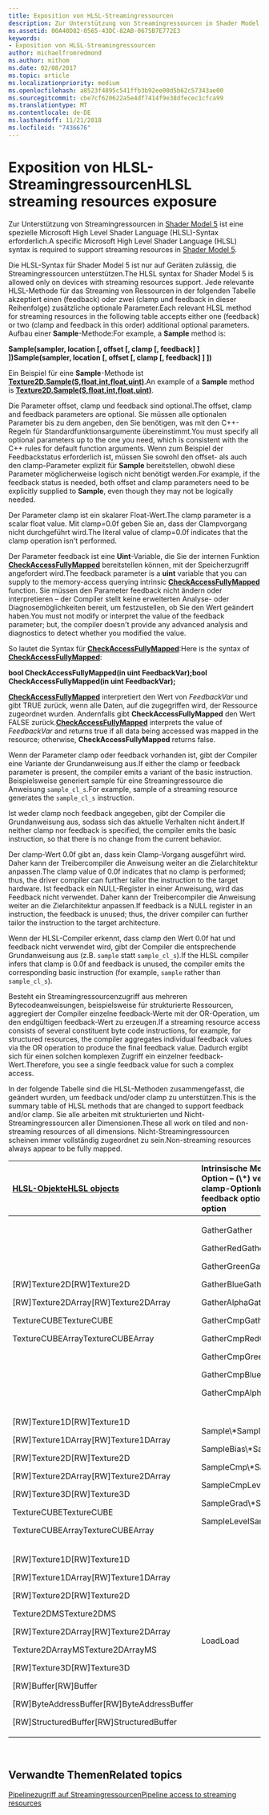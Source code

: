 ```yaml
---
title: Exposition von HLSL-Streamingressourcen
description: Zur Unterstützung von Streamingressourcen in Shader Model 5 ist eine spezielle Microsoft High Level Shader Language (HLSL)-Syntax erforderlich.
ms.assetid: 00A40D82-0565-43DC-82AB-0675B7E772E3
keywords:
- Exposition von HLSL-Streamingressourcen
author: michaelfromredmond
ms.author: mithom
ms.date: 02/08/2017
ms.topic: article
ms.localizationpriority: medium
ms.openlocfilehash: a8523f4895c541ffb3b92ee00d5b62c57343ae00
ms.sourcegitcommit: cbe7cf620622a5e4df7414f9e38dfecec1cfca99
ms.translationtype: MT
ms.contentlocale: de-DE
ms.lasthandoff: 11/21/2018
ms.locfileid: "7436676"
---
```

# <a name="hlsl-streaming-resources-exposure"></a><span data-ttu-id="877a7-104">Exposition von HLSL-Streamingressourcen</span><span class="sxs-lookup"><span data-stu-id="877a7-104">HLSL streaming resources exposure</span></span>


<span data-ttu-id="877a7-105">Zur Unterstützung von Streamingressourcen in [Shader Model 5](https://msdn.microsoft.com/library/windows/desktop/ff471356) ist eine spezielle Microsoft High Level Shader Language (HLSL)-Syntax erforderlich.</span><span class="sxs-lookup"><span data-stu-id="877a7-105">A specific Microsoft High Level Shader Language (HLSL) syntax is required to support streaming resources in [Shader Model 5](https://msdn.microsoft.com/library/windows/desktop/ff471356).</span></span>

<span data-ttu-id="877a7-106">Die HLSL-Syntax für Shader Model 5 ist nur auf Geräten zulässig, die Streamingressourcen unterstützen.</span><span class="sxs-lookup"><span data-stu-id="877a7-106">The HLSL syntax for Shader Model 5 is allowed only on devices with streaming resources support.</span></span> <span data-ttu-id="877a7-107">Jede relevante HLSL-Methode für das Streaming von Ressourcen in der folgenden Tabelle akzeptiert einen (feedback) oder zwei (clamp und feedback in dieser Reihenfolge) zusätzliche optionale Parameter.</span><span class="sxs-lookup"><span data-stu-id="877a7-107">Each relevant HLSL method for streaming resources in the following table accepts either one (feedback) or two (clamp and feedback in this order) additional optional parameters.</span></span> <span data-ttu-id="877a7-108">Aufbau einer **Sample**-Methode:</span><span class="sxs-lookup"><span data-stu-id="877a7-108">For example, a **Sample** method is:</span></span>

**<span data-ttu-id="877a7-109">Sample(sampler, location \[, offset \[, clamp \[, feedback\] \] \])</span><span class="sxs-lookup"><span data-stu-id="877a7-109">Sample(sampler, location \[, offset \[, clamp \[, feedback\] \] \])</span></span>**

<span data-ttu-id="877a7-110">Ein Beispiel für eine **Sample**-Methode ist [**Texture2D.Sample(S,float,int,float,uint)**](https://msdn.microsoft.com/library/windows/desktop/dn393787).</span><span class="sxs-lookup"><span data-stu-id="877a7-110">An example of a **Sample** method is [**Texture2D.Sample(S,float,int,float,uint)**](https://msdn.microsoft.com/library/windows/desktop/dn393787).</span></span>

<span data-ttu-id="877a7-111">Die Parameter offset, clamp und feedback sind optional.</span><span class="sxs-lookup"><span data-stu-id="877a7-111">The offset, clamp and feedback parameters are optional.</span></span> <span data-ttu-id="877a7-112">Sie müssen alle optionalen Parameter bis zu dem angeben, den Sie benötigen, was mit den C++- Regeln für Standardfunktionsargumente übereinstimmt.</span><span class="sxs-lookup"><span data-stu-id="877a7-112">You must specify all optional parameters up to the one you need, which is consistent with the C++ rules for default function arguments.</span></span> <span data-ttu-id="877a7-113">Wenn zum Beispiel der Feedbackstatus erforderlich ist, müssen Sie sowohl den offset- als auch den clamp-Parameter explizit für **Sample** bereitstellen, obwohl diese Parameter möglicherweise logisch nicht benötigt werden.</span><span class="sxs-lookup"><span data-stu-id="877a7-113">For example, if the feedback status is needed, both offset and clamp parameters need to be explicitly supplied to **Sample**, even though they may not be logically needed.</span></span>

<span data-ttu-id="877a7-114">Der Parameter clamp ist ein skalarer Float-Wert.</span><span class="sxs-lookup"><span data-stu-id="877a7-114">The clamp parameter is a scalar float value.</span></span> <span data-ttu-id="877a7-115">Mit clamp=0.0f geben Sie an, dass der Clampvorgang nicht durchgeführt wird.</span><span class="sxs-lookup"><span data-stu-id="877a7-115">The literal value of clamp=0.0f indicates that the clamp operation isn't performed.</span></span>

<span data-ttu-id="877a7-116">Der Parameter feedback ist eine **Uint**-Variable, die Sie der internen Funktion [**CheckAccessFullyMapped**](https://msdn.microsoft.com/library/windows/desktop/dn292083) bereitstellen können, mit der Speicherzugriff angefordert wird.</span><span class="sxs-lookup"><span data-stu-id="877a7-116">The feedback parameter is a **uint** variable that you can supply to the memory-access querying intrinsic [**CheckAccessFullyMapped**](https://msdn.microsoft.com/library/windows/desktop/dn292083) function.</span></span> <span data-ttu-id="877a7-117">Sie müssen den Parameter feedback nicht ändern oder interpretieren – der Compiler stellt keine erweiterten Analyse- oder Diagnosemöglichkeiten bereit, um festzustellen, ob Sie den Wert geändert haben.</span><span class="sxs-lookup"><span data-stu-id="877a7-117">You must not modify or interpret the value of the feedback parameter; but, the compiler doesn't provide any advanced analysis and diagnostics to detect whether you modified the value.</span></span>

<span data-ttu-id="877a7-118">So lautet die Syntax für [**CheckAccessFullyMapped**](https://msdn.microsoft.com/library/windows/desktop/dn292083):</span><span class="sxs-lookup"><span data-stu-id="877a7-118">Here is the syntax of [**CheckAccessFullyMapped**](https://msdn.microsoft.com/library/windows/desktop/dn292083):</span></span>

**<span data-ttu-id="877a7-119">bool CheckAccessFullyMapped(in uint FeedbackVar);</span><span class="sxs-lookup"><span data-stu-id="877a7-119">bool CheckAccessFullyMapped(in uint FeedbackVar);</span></span>**

<span data-ttu-id="877a7-120">[**CheckAccessFullyMapped**](https://msdn.microsoft.com/library/windows/desktop/dn292083) interpretiert den Wert von *FeedbackVar* und gibt TRUE zurück, wenn alle Daten, auf die zugegriffen wird, der Ressource zugeordnet wurden. Andernfalls gibt **CheckAccessFullyMapped** den Wert FALSE zurück.</span><span class="sxs-lookup"><span data-stu-id="877a7-120">[**CheckAccessFullyMapped**](https://msdn.microsoft.com/library/windows/desktop/dn292083) interprets the value of *FeedbackVar* and returns true if all data being accessed was mapped in the resource; otherwise, **CheckAccessFullyMapped** returns false.</span></span>

<span data-ttu-id="877a7-121">Wenn der Parameter clamp oder feedback vorhanden ist, gibt der Compiler eine Variante der Grundanweisung aus.</span><span class="sxs-lookup"><span data-stu-id="877a7-121">If either the clamp or feedback parameter is present, the compiler emits a variant of the basic instruction.</span></span> <span data-ttu-id="877a7-122">Beispielsweise generiert sample für eine Streamingressource die Anweisung `sample_cl_s`.</span><span class="sxs-lookup"><span data-stu-id="877a7-122">For example, sample of a streaming resource generates the `sample_cl_s` instruction.</span></span>

<span data-ttu-id="877a7-123">Ist weder clamp noch feedback angegeben, gibt der Compiler die Grundanweisung aus, sodass sich das aktuelle Verhalten nicht ändert.</span><span class="sxs-lookup"><span data-stu-id="877a7-123">If neither clamp nor feedback is specified, the compiler emits the basic instruction, so that there is no change from the current behavior.</span></span>

<span data-ttu-id="877a7-124">Der clamp-Wert 0.0f gibt an, dass kein Clamp-Vorgang ausgeführt wird. Daher kann der Treibercompiler die Anweisung weiter an die Zielarchitektur anpassen.</span><span class="sxs-lookup"><span data-stu-id="877a7-124">The clamp value of 0.0f indicates that no clamp is performed; thus, the driver compiler can further tailor the instruction to the target hardware.</span></span> <span data-ttu-id="877a7-125">Ist feedback ein NULL-Register in einer Anweisung, wird das Feedback nicht verwendet. Daher kann der Treibercompiler die Anweisung weiter an die Zielarchitektur anpassen.</span><span class="sxs-lookup"><span data-stu-id="877a7-125">If feedback is a NULL register in an instruction, the feedback is unused; thus, the driver compiler can further tailor the instruction to the target architecture.</span></span>

<span data-ttu-id="877a7-126">Wenn der HLSL-Compiler erkennt, dass clamp den Wert 0.0f hat und feedback nicht verwendet wird, gibt der Compiler die entsprechende Grundanweisung aus (z.B. `sample` statt `sample_cl_s`).</span><span class="sxs-lookup"><span data-stu-id="877a7-126">If the HLSL compiler infers that clamp is 0.0f and feedback is unused, the compiler emits the corresponding basic instruction (for example, `sample` rather than `sample_cl_s`).</span></span>

<span data-ttu-id="877a7-127">Besteht ein Streamingressourcenzugriff aus mehreren Bytecodeanweisungen, beispielsweise für strukturierte Ressourcen, aggregiert der Compiler einzelne feedback-Werte mit der OR-Operation, um den endgültigen feedback-Wert zu erzeugen.</span><span class="sxs-lookup"><span data-stu-id="877a7-127">If a streaming resource access consists of several constituent byte code instructions, for example, for structured resources, the compiler aggregates individual feedback values via the OR operation to produce the final feedback value.</span></span> <span data-ttu-id="877a7-128">Dadurch ergibt sich für einen solchen komplexen Zugriff ein einzelner feedback-Wert.</span><span class="sxs-lookup"><span data-stu-id="877a7-128">Therefore, you see a single feedback value for such a complex access.</span></span>

<span data-ttu-id="877a7-129">In der folgende Tabelle sind die HLSL-Methoden zusammengefasst, die geändert wurden, um feedback und/oder clamp zu unterstützen.</span><span class="sxs-lookup"><span data-stu-id="877a7-129">This is the summary table of HLSL methods that are changed to support feedback and/or clamp.</span></span> <span data-ttu-id="877a7-130">Sie alle arbeiten mit strukturierten und Nicht-Streamingressourcen aller Dimensionen.</span><span class="sxs-lookup"><span data-stu-id="877a7-130">These all work on tiled and non-streaming resources of all dimensions.</span></span> <span data-ttu-id="877a7-131">Nicht-Streamingressourcen scheinen immer vollständig zugeordnet zu sein.</span><span class="sxs-lookup"><span data-stu-id="877a7-131">Non-streaming resources always appear to be fully mapped.</span></span>

<table>
<colgroup>
<col width="50%" />
<col width="50%" />
</colgroup>
<thead>
<tr class="header">
<th align="left"><a href="https://msdn.microsoft.com/library/windows/desktop/ff471359"><span data-ttu-id="877a7-132">HLSL-Objekte</span><span class="sxs-lookup"><span data-stu-id="877a7-132">HLSL objects</span></span></a> </th>
<th align="left"><span data-ttu-id="877a7-133">Intrinsische Methoden mit feedback-Option – (\*) verfügt auch über die clamp-Option</span><span class="sxs-lookup"><span data-stu-id="877a7-133">Intrinsic methods with feedback option (\*) - also has clamp option</span></span></th>
</tr>
</thead>
<tbody>
<tr class="odd">
<td align="left"><p><span data-ttu-id="877a7-134">[RW]Texture2D</span><span class="sxs-lookup"><span data-stu-id="877a7-134">[RW]Texture2D</span></span></p>
<p><span data-ttu-id="877a7-135">[RW]Texture2DArray</span><span class="sxs-lookup"><span data-stu-id="877a7-135">[RW]Texture2DArray</span></span></p>
<p><span data-ttu-id="877a7-136">TextureCUBE</span><span class="sxs-lookup"><span data-stu-id="877a7-136">TextureCUBE</span></span></p>
<p><span data-ttu-id="877a7-137">TextureCUBEArray</span><span class="sxs-lookup"><span data-stu-id="877a7-137">TextureCUBEArray</span></span></p></td>
<td align="left"><p><span data-ttu-id="877a7-138">Gather</span><span class="sxs-lookup"><span data-stu-id="877a7-138">Gather</span></span></p>
<p><span data-ttu-id="877a7-139">GatherRed</span><span class="sxs-lookup"><span data-stu-id="877a7-139">GatherRed</span></span></p>
<p><span data-ttu-id="877a7-140">GatherGreen</span><span class="sxs-lookup"><span data-stu-id="877a7-140">GatherGreen</span></span></p>
<p><span data-ttu-id="877a7-141">GatherBlue</span><span class="sxs-lookup"><span data-stu-id="877a7-141">GatherBlue</span></span></p>
<p><span data-ttu-id="877a7-142">GatherAlpha</span><span class="sxs-lookup"><span data-stu-id="877a7-142">GatherAlpha</span></span></p>
<p><span data-ttu-id="877a7-143">GatherCmp</span><span class="sxs-lookup"><span data-stu-id="877a7-143">GatherCmp</span></span></p>
<p><span data-ttu-id="877a7-144">GatherCmpRed</span><span class="sxs-lookup"><span data-stu-id="877a7-144">GatherCmpRed</span></span></p>
<p><span data-ttu-id="877a7-145">GatherCmpGreen</span><span class="sxs-lookup"><span data-stu-id="877a7-145">GatherCmpGreen</span></span></p>
<p><span data-ttu-id="877a7-146">GatherCmpBlue</span><span class="sxs-lookup"><span data-stu-id="877a7-146">GatherCmpBlue</span></span></p>
<p><span data-ttu-id="877a7-147">GatherCmpAlpha</span><span class="sxs-lookup"><span data-stu-id="877a7-147">GatherCmpAlpha</span></span></p></td>
</tr>
<tr class="even">
<td align="left"><p><span data-ttu-id="877a7-148">[RW]Texture1D</span><span class="sxs-lookup"><span data-stu-id="877a7-148">[RW]Texture1D</span></span></p>
<p><span data-ttu-id="877a7-149">[RW]Texture1DArray</span><span class="sxs-lookup"><span data-stu-id="877a7-149">[RW]Texture1DArray</span></span></p>
<p><span data-ttu-id="877a7-150">[RW]Texture2D</span><span class="sxs-lookup"><span data-stu-id="877a7-150">[RW]Texture2D</span></span></p>
<p><span data-ttu-id="877a7-151">[RW]Texture2DArray</span><span class="sxs-lookup"><span data-stu-id="877a7-151">[RW]Texture2DArray</span></span></p>
<p><span data-ttu-id="877a7-152">[RW]Texture3D</span><span class="sxs-lookup"><span data-stu-id="877a7-152">[RW]Texture3D</span></span></p>
<p><span data-ttu-id="877a7-153">TextureCUBE</span><span class="sxs-lookup"><span data-stu-id="877a7-153">TextureCUBE</span></span></p>
<p><span data-ttu-id="877a7-154">TextureCUBEArray</span><span class="sxs-lookup"><span data-stu-id="877a7-154">TextureCUBEArray</span></span></p></td>
<td align="left"><p><span data-ttu-id="877a7-155">Sample\*</span><span class="sxs-lookup"><span data-stu-id="877a7-155">Sample\*</span></span></p>
<p><span data-ttu-id="877a7-156">SampleBias\*</span><span class="sxs-lookup"><span data-stu-id="877a7-156">SampleBias\*</span></span></p>
<p><span data-ttu-id="877a7-157">SampleCmp\*</span><span class="sxs-lookup"><span data-stu-id="877a7-157">SampleCmp\*</span></span></p>
<p><span data-ttu-id="877a7-158">SampleCmpLevelZero</span><span class="sxs-lookup"><span data-stu-id="877a7-158">SampleCmpLevelZero</span></span></p>
<p><span data-ttu-id="877a7-159">SampleGrad\*</span><span class="sxs-lookup"><span data-stu-id="877a7-159">SampleGrad\*</span></span></p>
<p><span data-ttu-id="877a7-160">SampleLevel</span><span class="sxs-lookup"><span data-stu-id="877a7-160">SampleLevel</span></span></p></td>
</tr>
<tr class="odd">
<td align="left"><p><span data-ttu-id="877a7-161">[RW]Texture1D</span><span class="sxs-lookup"><span data-stu-id="877a7-161">[RW]Texture1D</span></span></p>
<p><span data-ttu-id="877a7-162">[RW]Texture1DArray</span><span class="sxs-lookup"><span data-stu-id="877a7-162">[RW]Texture1DArray</span></span></p>
<p><span data-ttu-id="877a7-163">[RW]Texture2D</span><span class="sxs-lookup"><span data-stu-id="877a7-163">[RW]Texture2D</span></span></p>
<p><span data-ttu-id="877a7-164">Texture2DMS</span><span class="sxs-lookup"><span data-stu-id="877a7-164">Texture2DMS</span></span></p>
<p><span data-ttu-id="877a7-165">[RW]Texture2DArray</span><span class="sxs-lookup"><span data-stu-id="877a7-165">[RW]Texture2DArray</span></span></p>
<p><span data-ttu-id="877a7-166">Texture2DArrayMS</span><span class="sxs-lookup"><span data-stu-id="877a7-166">Texture2DArrayMS</span></span></p>
<p><span data-ttu-id="877a7-167">[RW]Texture3D</span><span class="sxs-lookup"><span data-stu-id="877a7-167">[RW]Texture3D</span></span></p>
<p><span data-ttu-id="877a7-168">[RW]Buffer</span><span class="sxs-lookup"><span data-stu-id="877a7-168">[RW]Buffer</span></span></p>
<p><span data-ttu-id="877a7-169">[RW]ByteAddressBuffer</span><span class="sxs-lookup"><span data-stu-id="877a7-169">[RW]ByteAddressBuffer</span></span></p>
<p><span data-ttu-id="877a7-170">[RW]StructuredBuffer</span><span class="sxs-lookup"><span data-stu-id="877a7-170">[RW]StructuredBuffer</span></span></p></td>
<td align="left"><span data-ttu-id="877a7-171">Load</span><span class="sxs-lookup"><span data-stu-id="877a7-171">Load</span></span></td>
</tr>
</tbody>
</table>

 

## <a name="span-idrelated-topicsspanrelated-topics"></a><span data-ttu-id="877a7-172"><span id="related-topics"></span>Verwandte Themen</span><span class="sxs-lookup"><span data-stu-id="877a7-172"><span id="related-topics"></span>Related topics</span></span>


[<span data-ttu-id="877a7-173">Pipelinezugriff auf Streamingressourcen</span><span class="sxs-lookup"><span data-stu-id="877a7-173">Pipeline access to streaming resources</span></span>](pipeline-access-to-streaming-resources.md)

 

 




